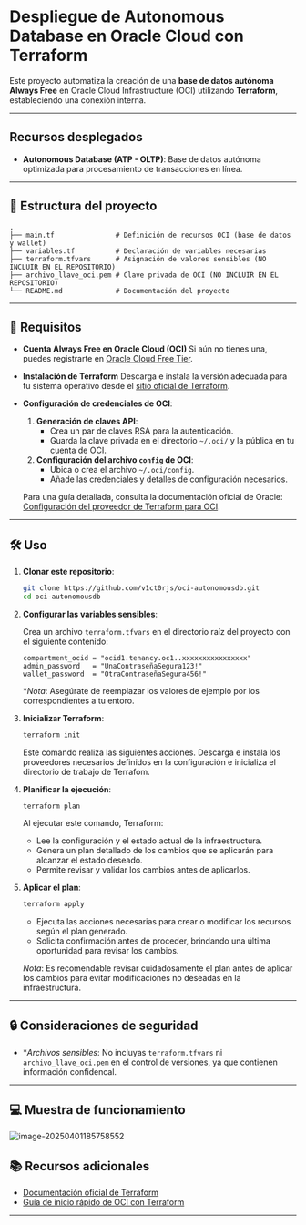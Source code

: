 # Despliegue de Autonomous Database en Oracle Cloud con Terraform

Este proyecto automatiza la creación de una **base de datos autónoma Always Free** en Oracle Cloud Infrastructure (OCI) utilizando **Terraform**, estableciendo una conexión interna.

------

## Recursos desplegados

- **Autonomous Database (ATP - OLTP)**: Base de datos autónoma optimizada para procesamiento de transacciones en línea.

------

## 📁 Estructura del proyecto

```
.
├── main.tf               # Definición de recursos OCI (base de datos y wallet)
├── variables.tf          # Declaración de variables necesarias
├── terraform.tfvars      # Asignación de valores sensibles (NO INCLUIR EN EL REPOSITORIO)
├── archivo_llave_oci.pem # Clave privada de OCI (NO INCLUIR EN EL REPOSITORIO)
└── README.md             # Documentación del proyecto
```

------

## 🚀 Requisitos

- **Cuenta Always Free en Oracle Cloud (OCI)** Si aún no tienes una, puedes registrarte en [Oracle Cloud Free Tier](https://www.oracle.com/cloud/free/).

- **Instalación de Terraform** Descarga e instala la versión adecuada para tu sistema operativo desde el [sitio oficial de Terraform](https://developer.hashicorp.com/terraform/downloads).

- **Configuración de credenciales de OCI**:

  1. **Generación de claves API**:
     - Crea un par de claves RSA para la autenticación.
     - Guarda la clave privada en el directorio `~/.oci/` y la pública en tu cuenta de OCI.
  2. **Configuración del archivo `config` de OCI**:
     - Ubica o crea el archivo `~/.oci/config`.
     - Añade las credenciales y detalles de configuración necesarios.

  Para una guía detallada, consulta la documentación oficial de Oracle: [Configuración del proveedor de Terraform para OCI](https://docs.oracle.com/en-us/iaas/Content/dev/terraform/configuring.htm).

------

## 🛠️ Uso

1. **Clonar este repositorio**:

   ```bash
   git clone https://github.com/v1ct0rjs/oci-autonomousdb.git
   cd oci-autonomousdb
   ```

2. **Configurar las variables sensibles**:

   Crea un archivo `terraform.tfvars` en el directorio raíz del proyecto con el siguiente contenido:

   ```hcl
   compartment_ocid = "ocid1.tenancy.oc1..xxxxxxxxxxxxxxxx"
   admin_password   = "UnaContraseñaSegura123!"
   wallet_password  = "OtraContraseñaSegura456!"
   ```

   **Nota*: Asegúrate de reemplazar los valores de ejemplo por los correspondientes a tu entoro.

3. **Inicializar Terraform**:

   ```bash
   terraform init
   ```

   Este comando realiza las siguientes acciones. Descarga e instala los proveedores necesarios definidos en la configuración e inicializa el directorio de trabajo de Terrafom.

4. **Planificar la ejecución**:

   ```
   terraform plan
   ```

   Al ejecutar este comando, Terraform:

   - Lee la configuración y el estado actual de la infraestructura.
   - Genera un plan detallado de los cambios que se aplicarán para alcanzar el estado deseado.
   - Permite revisar y validar los cambios antes de aplicarlos.

5. **Aplicar el plan**:

   ```bash
   terraform apply
   ```

   - Ejecuta las acciones necesarias para crear o modificar los recursos según el plan generado.
   - Solicita confirmación antes de proceder, brindando una última oportunidad para revisar los cambios.

   *Nota*: Es recomendable revisar cuidadosamente el plan antes de aplicar los cambios para evitar modificaciones no deseadas en la infraestructura.

------

## 🔒 Consideraciones de seguridad

- **Archivos sensibles*: No incluyas `terraform.tfvars` ni `archivo_llave_oci.pem` en el control de versiones, ya que contienen información confidencal.

------

## 💻 Muestra de funcionamiento

![image-20250401185758552]([/home/v1ct0r/GIT/oci-autonomousdb/image-20250401185758552.png](https://github.com/v1ct0rjs/oci-autonomousdb/blob/main/image-20250401185758552.png))

## 📚 Recursos adicionales

- [Documentación oficial de Terraform](https://developer.hashicorp.com/terraform/docs)
- [Guía de inicio rápido de OCI con Terraform](https://docs.oracle.com/en-us/iaas/Content/dev/terraform/getting-started.htm)

------

